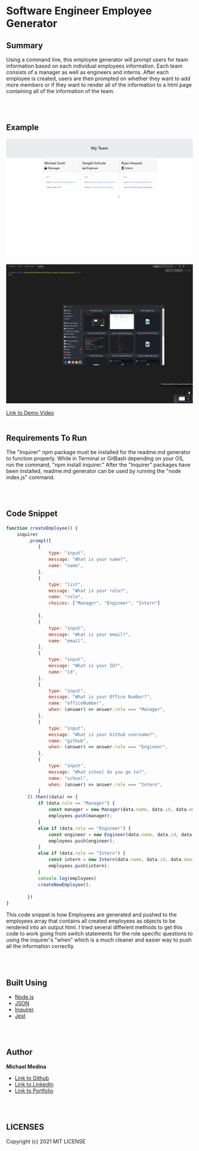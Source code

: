 # Software Engineer Employee Generator


## Summary
Using a command line, this employee generator will prompt users for team information based on each individual employees information. Each team consists of a manager as well as engineers and interns. After each employee is created, users are then prompted on whether they want to add more members or if they want to render all of the information to a html page containing all of the information of the team. 

<br>
<br>

## Example 

![Screenshot](Assets/screenshot.png)


![GIF](Assets/demo.gif)

[Link to Demo Video](https://github.com/michaelanthonyyy/README_generator/blob/main/Assets/employeeegenerator_demo.mp4)
<br>
<br>


## Requirements To Run
The "Inquirer" npm package must be installed for the readme.md generator to function properly.
While in Terminal or GitBash depending on your OS, run the command, "npm install inquirer."
After the "Inquirer" packages have been installed, readme.md generator can be used by running the "node index.js" command. 

<br>
<br>

## Code Snippet
```javascript
function createEmployee() {
    inquirer
        .prompt([
            {
                type: "input",
                message: "What is your name?",
                name: "name",
            },
            {
                type: "list",
                message: "What is your role?",
                name: "role",
                choices: ["Manager", "Engineer", "Intern"]

            },
            {
                type: "input",
                message: "What is your email?",
                name: "email",
            },
            {
                type: "input",
                message: "What is your ID?",
                name: "id",
            },
            {
                type: "input",
                message: "What is your Office Number?",
                name: "officeNumber",
                when: (answer) => answer.role === "Manager",
            },
            {
                type: "input",
                message: "What is your Github username?",
                name: "github",
                when: (answer) => answer.role === "Engineer",
            },
            {
                type: "input",
                message: "What school do you go to?",
                name: "school",
                when: (answer) => answer.role === "Intern",
            }
        ]).then((data) => {
            if (data.role == "Manager") {
                const manager = new Manager(data.name, data.id, data.email, data.officeNumber)
                employees.push(manager);
            }
            else if (data.role == "Engineer") {
                const engineer = new Engineer(data.name, data.id, data.email, data.github)
                employees.push(engineer);
            } 
            else if (data.role == "Intern") {
                const intern = new Intern(data.name, data.id, data.email, data.school)
                employees.push(intern);
            }
            console.log(employees)
            createNewEmployee();

        })
}
```
This code snippet is how Employees are generated and pushed to the employees array that contains all created employees as objects to be rendered into an output html. I tried several different methods to get this code to work going from switch statements for the role specific questions to using the inquirer's "when" which is a much cleaner and easier way to push all the information correctly. 

<br>
<br>

## Built Using

* [Node.js](https://nodejs.org/en/)
* [JSON](https://www.json.org/json-en.html)
* [Inquirer](https://www.npmjs.com/package/inquirer)
* [Jest](https://jest.js.io/)

<br>
<br>

## Author

**Michael Medina** 
- [Link to Github](https://github.com/michaelanthonyyy)
- [Link to LinkedIn](https://www.linkedin.com/in/michael-medina-22aa70200?lipi=urn%3Ali%3Apage%3Ad_flagship3_profile_view_base_contact_details%3B311BosSLTMS4JkhAfkX61A%3D%3D)
- [Link to Portfolio](https://michaelanthonyyy.github.io/portfolio2021/)

<br>
<br>

## LICENSES

Copyright (c) 2021 MIT LICENSE